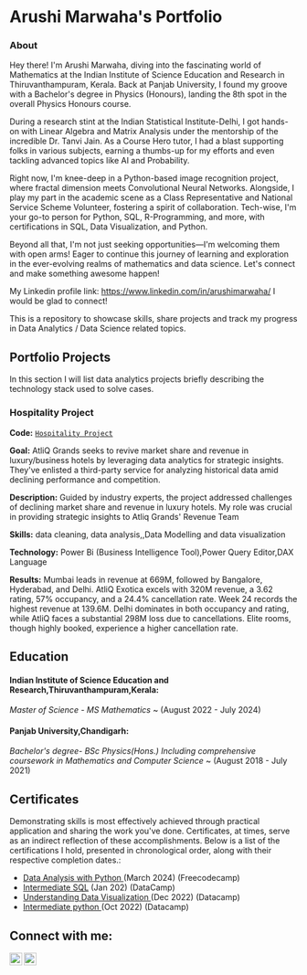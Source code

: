 # Arushi Marwaha's Portfolio
### About
Hey there! I'm Arushi Marwaha, diving into the fascinating world of Mathematics at the Indian Institute of Science Education and Research in Thiruvanthampuram, Kerala. Back at Panjab University, I found my groove with a Bachelor's degree in Physics (Honours), landing the 8th spot in the overall Physics Honours course.

During a research stint at the Indian Statistical Institute-Delhi, I got hands-on with Linear Algebra and Matrix Analysis under the mentorship of the incredible Dr. Tanvi Jain. As a Course Hero tutor, I had a blast supporting folks in various subjects, earning a thumbs-up for my efforts and even tackling advanced topics like AI and Probability.

Right now, I'm knee-deep in a Python-based image recognition project, where fractal dimension meets Convolutional Neural Networks. Alongside, I play my part in the academic scene as a Class Representative and National Service Scheme Volunteer, fostering a spirit of collaboration. Tech-wise, I'm your go-to person for Python, SQL, R-Programming, and more, with certifications in SQL, Data Visualization, and Python.

Beyond all that, I'm not just seeking opportunities—I'm welcoming them with open arms! Eager to continue this journey of learning and exploration in the ever-evolving realms of mathematics and data science. Let's connect and make something awesome happen!

My Linkedin profile link: https://www.linkedin.com/in/arushimarwaha/ 
I would be glad to connect!

This is a repository to showcase skills, share projects and track my progress in Data Analytics / Data Science related topics.


  
## Portfolio Projects
In this section I will list data analytics projects briefly describing the technology stack used to solve cases.

### Hospitality Project
**Code:** [`Hospitality Project`](https://github.com/ArushiMarwaha/Hospitality_Project_PowerBi)

**Goal:** AtliQ Grands seeks to revive market share and revenue in luxury/business hotels by leveraging data analytics for strategic insights. They've enlisted a third-party service for analyzing historical data amid declining performance and competition.

**Description:** Guided by industry experts, the project addressed challenges of declining market share and revenue in luxury hotels. My role was crucial in providing strategic insights to Atliq Grands' Revenue Team

**Skills:** data cleaning, data analysis,,Data Modelling and data visualization

**Technology:** Power Bi (Business Intelligence Tool),Power Query Editor,DAX Language

**Results:** Mumbai leads in revenue at 669M, followed by Bangalore, Hyderabad, and Delhi. AtliQ Exotica excels with 320M revenue, a 3.62 rating, 57% occupancy, and a 24.4% cancellation rate. Week 24 records the highest revenue at 139.6M. Delhi dominates in both occupancy and rating, while AtliQ faces a substantial 298M loss due to cancellations. Elite rooms, though highly booked, experience a higher cancellation rate.


## Education
#### Indian Institute of Science Education and Research,Thiruvanthampuram,Kerala: 
<i>Master of Science - MS Mathematics</i> ~
(August 2022 - July 2024)

#### Panjab University,Chandigarh:
<i>Bachelor's degree- BSc Physics(Hons.) Including comprehensive coursework in Mathematics and Computer Science</i> ~
(August 2018 - July 2021)

## Certificates

Demonstrating skills is most effectively achieved through practical application and sharing the work you've done. Certificates, at times, serve as an indirect reflection of these accomplishments. Below is a list of the certifications I hold, presented in chronological order, along with their respective completion dates.:
- [Data Analysis with Python ](https://freecodecamp.org/certification/arushimarwaha/data-analysis-with-python-v7) (March 2024) (Freecodecamp)
- [Intermediate SQL](https://www.coursera.org/account/accomplishments/verify/62LME4DV8CUV) (Jan 202) (DataCamp)
- [Understanding Data Visualization ](https://www.datacamp.com/statement-of-accomplishment/course/37739c9fe2bc7c1831dbf777e654bf4ffba101a5?share=true) (Dec 2022) (Datacamp)
- [Intermediate python ](https://www.datacamp.com/statement-of-accomplishment/course/bb2735995275bc88b8128af49184548e7351bab7?share=true) (Oct 2022) (Datacamp)

<h2> Connect with me:</h2>

[<img align="left" alt="JoshMadakor | LinkedIn" width="22px" src="https://cdn.jsdelivr.net/npm/simple-icons@v3/icons/linkedin.svg" />][linkedin]
[<img align="left" alt="JoshMadakor | Gmail" width="22px" src="https://cdn.jsdelivr.net/npm/simple-icons@v3/icons/gmail.svg" />][Gmail]

[Gmail]: arushimarwaha03@gmail.com
[linkedin]: https://www.linkedin.com/in/arushimarwaha/
